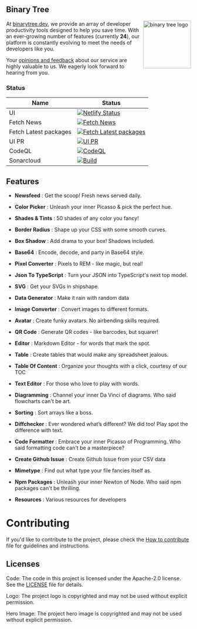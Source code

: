 ## Binary Tree

<a href="https://binarytree.dev/" target="_blank">
  <img src="https://github.com/lifeparticle/lifeparticle/blob/master/gh_social.png" alt="binary tree logo" height="130" align="right"/>
</a>

At [binarytree.dev](https://binarytree.dev/about), we provide an array of developer productivity tools designed to help you save time. With an ever-growing number of features (currently <b>24</b>), our platform is constantly evolving to meet the needs of developers like you.

Your [opinions and feedback](https://binarytree.dev/feedback) about our service are highly valuable to us. We eagerly look forward to hearing from you.

### Status

| Name                  | Status                                                                                                                                                                                                 |
| --------------------- | ------------------------------------------------------------------------------------------------------------------------------------------------------------------------------------------------------ |
| UI                    | [![Netlify Status](https://api.netlify.com/api/v1/badges/304f7283-52f9-4f01-918a-9d35c3257fb0/deploy-status)](https://app.netlify.com/sites/binarytree-dev/deploys)                                    |
| Fetch News            | [![Fetch News](https://github.com/lifeparticle/binarytree/actions/workflows/news.yml/badge.svg)](https://github.com/lifeparticle/binarytree/actions/workflows/news.yml)                                |
| Fetch Latest packages | [![Fetch Latest packages](https://github.com/lifeparticle/binarytree/actions/workflows/packages.yml/badge.svg?branch=main)](https://github.com/lifeparticle/binarytree/actions/workflows/packages.yml) |
| UI PR                 | [![UI PR](https://github.com/lifeparticle/binarytree/actions/workflows/ui-pr.yml/badge.svg)](https://github.com/lifeparticle/binarytree/actions/workflows/ui-pr.yml)                                   |
| CodeQL                | [![CodeQL](https://github.com/lifeparticle/binarytree/actions/workflows/codeql.yml/badge.svg)](https://github.com/lifeparticle/binarytree/actions/workflows/codeql.yml)                                |
| Sonarcloud            | [![Build](https://github.com/lifeparticle/binarytree/actions/workflows/sonarcloud.yml/badge.svg)](https://github.com/lifeparticle/binarytree/actions/workflows/sonarcloud.yml)                         |

## Features

- **Newsfeed** : Get the scoop! Fresh news served daily.

- **Color Picker** : Unleash your inner Picasso & pick the perfect hue.

- **Shades & Tints** : 50 shades of any color you fancy!

- **Border Radius** : Shape up your CSS with some smooth curves.

- **Box Shadow** : Add drama to your box! Shadows included.

- **Base64** : Encode, decode, and party in Base64 style.

- **Pixel Converter** : Pixels to REM - like magic, but real!

- **Json To TypeScript** : Turn your JSON into TypeScript's next top model.

- **SVG** : Get your SVGs in shipshape.

- **Data Generator** : Make it rain with random data

- **Image Converter** : Convert images to different formats.

- **Avatar** : Create funky avatars. No airbending skills required.

- **QR Code** : Generate QR codes - like barcodes, but squarer!
- **Editor** : Markdown Editor - for words that mark the spot.

- **Table** : Create tables that would make any spreadsheet jealous.

- **Table Of Content** : Organize your thoughts with a click, courtesy of our TOC

- **Text Editor** : For those who love to play with words.

- **Diagramming** : Channel your inner Da Vinci of diagrams. Who said flowcharts can't be art.

- **Sorting** : Sort arrays like a boss.

- **Diffchecker** : Ever wondered what’s different? We did too! Play spot the difference with text.

- **Code Formatter** : Embrace your inner Picasso of Programming. Who said formatting code can't be a masterpiece?

- **Create Github Issue** : Create Github Issue from your CSV data

- **Mimetype** : Find out what type your file fancies itself as.

- **Npm Packages** : Unleash your inner Newton of Node. Who said npm packages can't be thrilling.

- **Resources** : Various resources for developers

# Contributing

If you'd like to contribute to the project, please check the [How to contribute](CONTRIBUTING.md) file for guidelines and instructions.

## Licenses

Code: The code in this project is licensed under the Apache-2.0 license. See the [LICENSE](LICENSE) file for details.

Logo: The project logo is copyrighted and may not be used without explicit permission.

Hero Image: The project hero image is copyrighted and may not be used without explicit permission.
